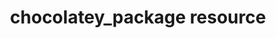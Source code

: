 ---
resource_reference: true
common_resource_functionality_multiple_packages: false
common_resource_functionality_resources_common_windows_security: false
cookbook_file_specificity: false
debug_recipes_chef_shell: false
handler_custom: false
handler_types: false
nameless_apt_update: false
nameless_build_essential: false
properties_multiple_packages: false
properties_resources_common_windows_security: false
properties_shortcode: 
ps_credential_helper: false
registry_key: false
remote_directory_recursive_directories: false
remote_file_prevent_re_downloads: false
remote_file_unc_path: false
resource_directory_recursive_directories: false
resource_package_options: false
resources_common_atomic_update: false
resources_common_guard_interpreter: false
resources_common_guards: true
resources_common_notification: true
resources_common_properties: true
ruby_style_basics_chef_log: false
syntax_shortcode: 
template_requirements: false
unit_file_verification: false
title: chocolatey_package resource
resource: chocolatey_package
aliases:
- "/resource_chocolatey_package.html"
menu:
  infra:
    title: chocolatey_package
    identifier: chef_infra/cookbook_reference/resources/chocolatey_package chocolatey_package
    parent: chef_infra/cookbook_reference/resources
resource_description_list:
- markdown: 'Use the **chocolatey_package** resource to manage packages using

    Chocolatey on the Microsoft Windows platform.'
- warning:
    markdown: 'The **chocolatey_package** resource must be specified as

      `chocolatey_package` and cannot be shortened to `package` in a recipe.'
- note:
    markdown: 'The Chocolatey package manager is not installed on Windows by default.

      Install it prior to using this resource by adding the [Chocolatey

      cookbook](https://supermarket.chef.io/cookbooks/chocolatey/) to your

      node''s run list.'
resource_new_in: '12.7'
syntax_description: 'A **chocolatey_package** resource manages packages using Chocolatey
  on

  the Microsoft Windows platform. The simplest use of the

  **chocolatey_package** resource is:


  ``` ruby

  chocolatey_package ''package_name''

  ```


  which will install the named package using all of the default options

  and the default action (`:install`).'
syntax_full_code_block: |-
  chocolatey_package 'name' do
    list_options      String
    options           String, Array
    package_name      String, Array
    password          String
    returns           Integer, Array # default value: [0, 2]
    source            String
    timeout           String, Integer
    user              String
    version           String, Array
    action            Symbol # defaults to :install if not specified
  end
syntax_properties_list: 
syntax_full_properties_list:
- "`chocolatey_package` is the resource."
- "`name` is the name given to the resource block."
- "`action` identifies which steps Chef Infra Client will take to bring the node into
  the desired state."
- "`list_options`, `options`, `package_name`, `password`, `returns`, `source`, `timeout`,
  `user`, and `version` are the properties available to this resource."
actions_list:
  :install:
    markdown: Default. Install a package. If a version is specified, install the specified
      version of the package.
  :nothing:
    shortcode: resources_common_actions_nothing.md
  :purge:
    markdown: Purge a package. This action typically removes the configuration files
      as well as the package.
  :reconfig:
    markdown: Reconfigure a package. This action requires a response file.
  :remove:
    markdown: Remove a package.
  :uninstall:
    markdown: "Uninstall a package.\n Deprecated as of Chef 13.7"
  :upgrade:
    markdown: Install a package and/or ensure that a package is the latest version.
properties_list:
- property: list_options
  ruby_type: String
  required: false
  new_in: '15.3'
  description_list:
  - markdown: One (or more) additional list options that are passed to the command.
- property: options
  ruby_type: String, Array
  required: false
  description_list:
  - markdown: One (or more) additional options that are passed to the command.
- property: package_name
  ruby_type: String, Array
  required: false
  description_list:
  - markdown: 'The name of the package. Default value: the name of the resource block.'
- property: password
  ruby_type: String
  required: false
  new_in: '15.3'
  description_list:
  - markdown: The password to authenticate to the source.
- property: returns
  ruby_type: Integer, Array
  required: false
  default_value: "[0, 2]"
  new_in: '12.18'
  description_list:
  - markdown: 'The exit code(s) returned a chocolatey package that indicate

      success.


      0: operation was successful, no issues detected


      2: no results (enhanced)


      NOTE: Starting in v0.10.12, if you have the feature

      ''useEnhancedExitCodes'' turned on, then choco will provide enhanced

      exit codes that allow better integration and scripting.


      The syntax for `returns` is:


      ``` ruby

      returns [0, 2, 1605, 1614, 1641]

      ```


      *Updated in Chef Infra Client 15.3.*'
- property: source
  ruby_type: String
  required: false
  description_list:
  - markdown: 'The optional path to a package in the local file system or a

      reachable UNC path. Ensure that the path specified is to the

      **folder** containing the chocolatey package(s), not to the package

      itself.'
- property: timeout
  ruby_type: String, Integer
  required: false
  description_list:
  - markdown: The amount of time (in seconds) to wait before timing out.
- property: user
  ruby_type: String
  required: false
  new_in: '15.3'
  description_list:
  - markdown: The username to authenticate feeds.
- property: version
  ruby_type: String, Array
  required: false
  description_list:
  - markdown: The version of a package to be installed or upgraded.
examples: |
  **Install a Chocolatey package**:

  ```ruby
  chocolatey_package 'name of package' do
    action :install
  end
  ```

  **Install a package with options with Chocolatey's `--checksum` option**:

  ```ruby
  chocolatey_package 'name of package' do
    options '--checksum 1234567890'
    action :install
  end
  ```
---